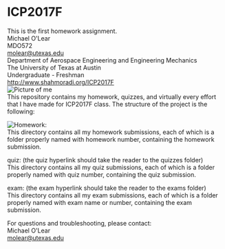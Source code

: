 # ICP2017F
This is the first homework assignment.  
Michael O'Lear  
MDO572  
molear@utexas.edu  
Department of Aerospace Engineering and Engineering Mechanics  
The University of Texas at Austin  
Undergraduate - Freshman  
http://www.shahmoradi.org/ICP2017F  
![Picture of me](ICP2017F/20170415_105555)  
This repository contains my homework, quizzes, and virtually every effort that I have made for ICP2017F class. The structure of the project is the following:  

![Homework](ICP2017F/hw):  
This directory contains all my homework submissions, each of which is a folder properly named with homework number, containing the homework submission.    

quiz: (the quiz hyperlink should take the reader to the quizzes folder)  
This directory contains all my quiz submissions, each of which is a folder properly named with quiz number, containing the quiz submission.  

exam: (the exam hyperlink should take the reader to the exams folder)  
This directory contains all my exam submissions, each of which is a folder properly named with exam name or number, containing the exam submission.   
  
For questions and troubleshooting, please contact:  
Michael O'Lear  
molear@utexas.edu  


